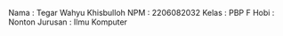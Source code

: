 Nama    : Tegar Wahyu Khisbulloh
NPM     : 2206082032
Kelas   : PBP F
Hobi    : Nonton
Jurusan : Ilmu Komputer
